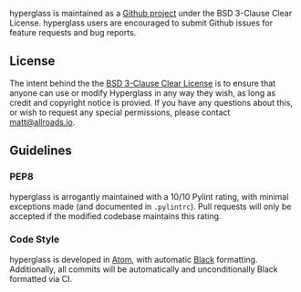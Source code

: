 hyperglass is maintained as a [Github project](https://github.com/checktheroads/hyperglass) under the BSD 3-Clause Clear License. hyperglass users are encouraged to submit Github issues for feature requests and bug reports.

## License

The intent behind the the [BSD 3-Clause Clear License](https://choosealicense.com/licenses/bsd-3-clause-clear/) is to ensure that anyone can use or modify Hyperglass in any way they wish, as long as credit and copyright notice is provied. If you have any questions about this, or wish to request any special permissions, please contact [matt@allroads.io](mailto:matt@allroads.io).

## Guidelines

### PEP8

hyperglass is arrogantly maintained with a 10/10 Pylint rating, with minimal exceptions made (and documented in `.pylintrc`). Pull requests will only be accepted if the modified codebase maintains this rating.

### Code Style

hyperglass is developed in [Atom](https://atom.io/), with automatic [Black](https://github.com/python/black) formatting. Additionally, all commits will be automatically and unconditionally Black formatted via CI.
